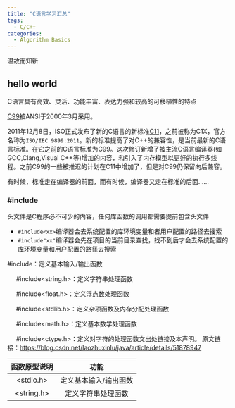 ```yaml
---
title: "C语言学习汇总"
tags:
  - C/C++
categories:
  - Algorithm Basics
---
```

温故而知新

## hello world
C语言具有高效、灵活、功能丰富、表达力强和较高的可移植性的特点

[C99](https://zh.wikipedia.org/wiki/C%E8%AF%AD%E8%A8%80#C99)被ANSI于2000年3月采用。

2011年12月8日，ISO正式发布了新的C语言的新标准[C11](https://zh.wikipedia.org/wiki/C11)，之前被称为C1X，官方名称为`ISO/IEC 9899:2011`。新的标准提高了对C++的兼容性，是当前最新的C语言标准。在它之前的C语言标准为C99。这次修订新增了被主流C语言编译器(如GCC,Clang,Visual C++等)增加的内容，和引入了内存模型以更好的执行多线程。之前C99的一些被推迟的计划在C11中增加了，但是对C99仍保留向后兼容。

有时候，标准走在编译器的前面，而有时候，编译器又走在标准的后面……

### #include
头文件是C程序必不可少的内容，任何库函数的调用都需要提前包含头文件
- `#include<xx>`编译器会去系统配置的库环境变量和者用户配置的路径去搜索
- `#include"xx"`编译器会先在项目的当前目录查找，找不到后才会去系统配置的库环境变量和用户配置的路径去搜索

#include：定义基本输入/输出函数

     #include<string.h>：定义字符串处理函数

     #include<float.h>：定义浮点数处理函数

     #include<stdlib.h>：定义杂项函数及内存分配处理函数

     #include<math.h>：定义基本数学处理函数

     #include<ctype.h>：定义对字符的处理函数文出处链接及本声明。
原文链接：https://blog.csdn.net/laozhuxinlu/java/article/details/51878947

| 函数原型说明 | 功能 |
| :-----: | :----: |
| <stdio.h> | 定义基本输入/输出函数 |
| <string.h> | 定义字符串处理函数 |
